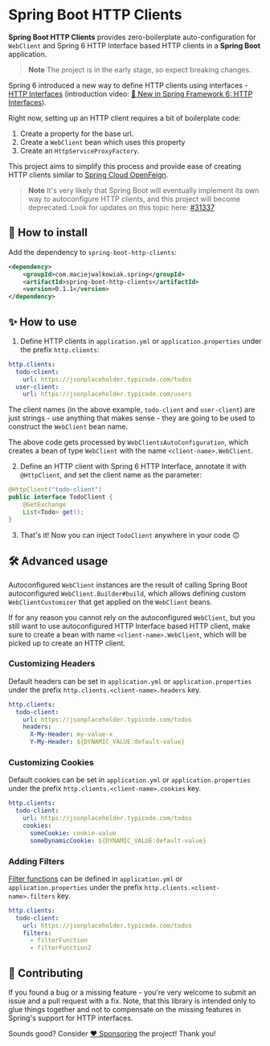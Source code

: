 # Spring Boot HTTP Clients

**Spring Boot HTTP Clients** provides zero-boilerplate auto-configuration for `WebClient` and Spring 6 HTTP Interface based HTTP clients in a **Spring Boot** application.

> **Note**
> The project is in the early stage, so expect breaking changes.

Spring 6 introduced a new way to define HTTP clients using interfaces - [HTTP Interfaces](https://docs.spring.io/spring-framework/docs/current/reference/html/integration.html#rest-http-interface) (introduction video: [🚀 New in Spring Framework 6: HTTP Interfaces](https://www.youtube.com/watch?v=A1V71peRNn0)).

Right now, setting up an HTTP client requires a bit of boilerplate code:

1. Create a property for the base url. 
2. Create a `WebClient` bean which uses this property
3. Create an `HttpServiceProxyFactory`.

This project aims to simplify this process and provide ease of creating HTTP clients similar to [Spring Cloud OpenFeign](https://docs.spring.io/spring-cloud-openfeign/docs/current/reference/html/).

> **Note**
> It's very likely that Spring Boot will eventually implement its own way to autoconfigure HTTP clients, and this project will become deprecated. Look for updates on this topic here: [#31337](https://github.com/spring-projects/spring-boot/issues/31337)

## 🤔 How to install

Add the dependency to `spring-boot-http-clients`:

```xml
<dependency>
    <groupId>com.maciejwalkowiak.spring</groupId>
    <artifactId>spring-boot-http-clients</artifactId>
    <version>0.1.1</version>
</dependency>
```

## ✨ How to use

1. Define HTTP clients in `application.yml` or `application.properties` under the prefix `http.clients`:

```yaml
http.clients:
  todo-client:
    url: https://jsonplaceholder.typicode.com/todos
  user-client:
    url: https://jsonplaceholder.typicode.com/users
```

The client names (in the above example, `todo-client` and `user-client`) are just strings - use anything that makes sense - they are going to be used to construct the `WebClient` bean name.

The above code gets processed by `WebClientsAutoConfiguration`, which creates a bean of type `WebClient` with the name `<client-name>.WebClient`.

2. Define an HTTP client with Spring 6 HTTP Interface, annotate it with `@HttpClient`, and set the client name as the parameter:

```java 
@HttpClient("todo-client")
public interface TodoClient {
    @GetExchange
    List<Todo> get();
}
```

3. That's it! Now you can inject `TodoClient` anywhere in your code 🙃

## 🛠️ Advanced usage

Autoconfigured `WebClient` instances are the result of calling Spring Boot autoconfigured `WebClient.Builder#build`, which allows defining custom `WebClientCustomizer` that get applied on the `WebClient` beans.

If for any reason you cannot rely on the autoconfigured `WebClient`, but you still want to use autoconfigured HTTP Interface based HTTP client, make sure to create a bean with name `<client-name>.WebClient`, which will be picked up to create an HTTP client.

### Customizing Headers
Default headers can be set in `application.yml` or `application.properties` under the prefix `http.clients.<client-name>.headers` key. 

```yaml
http.clients:
  todo-client:
    url: https://jsonplaceholder.typicode.com/todos
    headers:
      X-My-Header: my-value-x
      Y-My-Header: ${DYNAMIC_VALUE:default-value}
```

### Customizing Cookies
Default cookies can be set in `application.yml` or `application.properties` under the prefix `http.clients.<client-name>.cookies` key.

```yaml
http.clients:
  todo-client:
    url: https://jsonplaceholder.typicode.com/todos
    cookies:
      someCookie: cookie-value
      someDynamicCookie: ${DYNAMIC_VALUE:default-value}
```

### Adding Filters
[Filter functions](https://docs.spring.io/spring-framework/docs/current/javadoc-api/org/springframework/web/reactive/function/client/ExchangeFilterFunction.html) can be defined in `application.yml` or `application.properties` under the prefix `http.clients.<client-name>.filters` key.

```yaml
http.clients:
  todo-client:
    url: https://jsonplaceholder.typicode.com/todos
    filters:
      - filterFunction
      - filterFunction2
```

## 👥 Contributing

If you found a bug or a missing feature - you're very welcome to submit an issue and a pull request with a fix.
Note, that this library is intended only to glue things together and not to compensate on the missing features in Spring's support for HTTP interfaces.

Sounds good? Consider [❤️ Sponsoring](https://github.com/sponsors/maciejwalkowiak) the project! Thank you!
